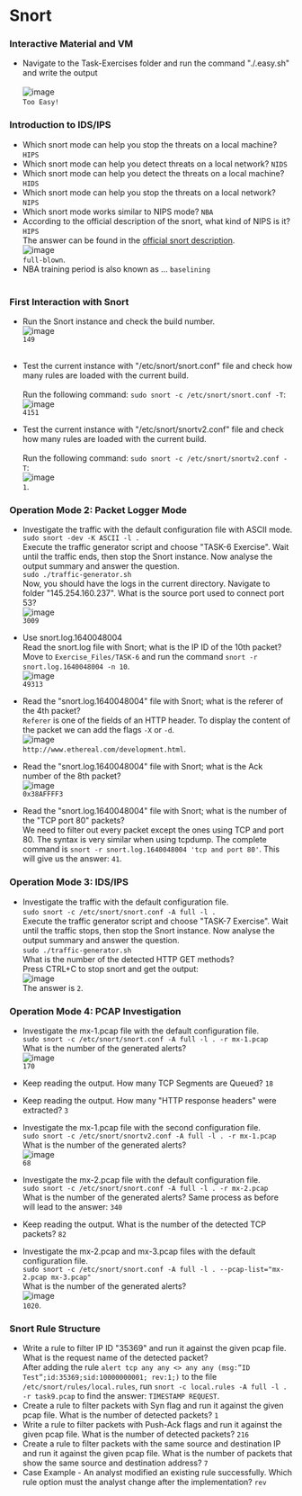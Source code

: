 # Snort

### Interactive Material and VM
- Navigate to the Task-Exercises folder and run the command "./.easy.sh" and write the output <br /><br />
![image](https://github.com/user-attachments/assets/896dfce2-76d3-4bc8-a73d-e23994ba68fb) <br />
`Too Easy!` <br />

### Introduction to IDS/IPS
- Which snort mode can help you stop the threats on a local machine? `HIPS` <br />
- Which snort mode can help you detect threats on a local network? `NIDS` <br />
- Which snort mode can help you detect the threats on a local machine? `HIDS` <br />
- Which snort mode can help you stop the threats on a local network? `NIPS` <br />
- Which snort mode works similar to NIPS mode? `NBA` <br />
- According to the official description of the snort, what kind of NIPS is it? `HIPS` <br />
The answer can be found in the [official snort description](https://www.snort.org/). <br />
![image](https://github.com/user-attachments/assets/3f9478ff-ab2d-42e0-8e5e-e57843dca0bd) <br />
`full-blown`. <br />
- NBA training period is also known as ... `baselining` <br /><br />

### First Interaction with Snort
- Run the Snort instance and check the build number. <br />
![image](https://github.com/user-attachments/assets/f5464ff3-c0e2-4449-83da-619c2db3fc5e) <br />
`149` <br /><br />

- Test the current instance with "/etc/snort/snort.conf" file and check how many rules are loaded with the current build.<br /><br />
Run the following command: `sudo snort -c /etc/snort/snort.conf -T`: <br/>
![image](https://github.com/user-attachments/assets/7eeda179-dac9-4a8b-ae80-63c467a350ec)<br/>
`4151` <br />
- Test the current instance with "/etc/snort/snortv2.conf" file and check how many rules are loaded with the current build. <br /><br />
Run the following command: `sudo snort -c /etc/snort/snortv2.conf -T`: <br/>
![image](https://github.com/user-attachments/assets/0ecf2e02-d610-492e-b6a3-80bb5388d622) <br />
`1`. 

### Operation Mode 2: Packet Logger Mode
- Investigate the traffic with the default configuration file with ASCII mode. <br />
`sudo snort -dev -K ASCII -l .` <br />
Execute the traffic generator script and choose "TASK-6 Exercise". Wait until the traffic ends, then stop the Snort instance. Now analyse the output summary and answer the question. <br />
`sudo ./traffic-generator.sh` <br />
Now, you should have the logs in the current directory. Navigate to folder "145.254.160.237". What is the source port used to connect port 53? <br />
![image](https://github.com/user-attachments/assets/c96e9c36-a1bb-459c-9204-af4439bb12ab) <br />
`3009` <br />
- Use snort.log.1640048004  <br />
Read the snort.log file with Snort; what is the IP ID of the 10th packet? <br />
Move to `Exercise_Files/TASK-6` and run the command `snort -r snort.log.1640048004 -n 10`. <br />
![image](https://github.com/user-attachments/assets/5ed2b8f3-e6a3-4141-9c8b-357adcb16160) <br />
`49313` <br />

- Read the "snort.log.1640048004" file with Snort; what is the referer of the 4th packet? <br />
`Referer` is one of the fields of an HTTP header. To display the content of the packet we can add the flags `-X` or `-d`. <br />
![image](https://github.com/user-attachments/assets/7bd11b72-2152-499e-b69b-4af7486ed7b8)<br />
`http://www.ethereal.com/development.html`. <br />

- Read the "snort.log.1640048004" file with Snort; what is the Ack number of the 8th packet? <br />
![image](https://github.com/user-attachments/assets/abdd6702-27fe-48c8-a58e-f0e399128fbc)<br />
`0x38AFFFF3`<br />

- Read the "snort.log.1640048004" file with Snort; what is the number of the "TCP port 80" packets? <br />
We need to filter out every packet except the ones using TCP and port 80. The syntax is very similar when using tcpdump. The complete command is `snort -r snort.log.1640048004 'tcp and port 80'`. This will give us the answer: `41`. <br />

### Operation Mode 3: IDS/IPS
- Investigate the traffic with the default configuration file. <br />
`sudo snort -c /etc/snort/snort.conf -A full -l .` <br />
Execute the traffic generator script and choose "TASK-7 Exercise". Wait until the traffic stops, then stop the Snort instance. Now analyse the output summary and answer the question. <br />
`sudo ./traffic-generator.sh` <br />
What is the number of the detected HTTP GET methods? <br />
Press CTRL+C to stop snort and get the output: <br />
![image](https://github.com/user-attachments/assets/0b09939e-91f4-49c5-8cfa-93da819010ee)<br />
The answer is `2`. <br />

### Operation Mode 4: PCAP Investigation
- Investigate the mx-1.pcap file with the default configuration file. <br />
`sudo snort -c /etc/snort/snort.conf -A full -l . -r mx-1.pcap` <br />
What is the number of the generated alerts? <br />
![image](https://github.com/user-attachments/assets/2439760d-3733-4c3c-ac71-d0eeb7bc9fc2)<br />
`170` <br />

- Keep reading the output. How many TCP Segments are Queued? `18` <br />
- Keep reading the output. How many "HTTP response headers" were extracted? `3` <br />
- Investigate the mx-1.pcap file with the second configuration file. <br />
`sudo snort -c /etc/snort/snortv2.conf -A full -l . -r mx-1.pcap` <br />
What is the number of the generated alerts? <br />
![image](https://github.com/user-attachments/assets/6ac22de4-1e86-4adf-af16-60b667e8a77a) <br />
`68` <br />

- Investigate the mx-2.pcap file with the default configuration file. <br />
`sudo snort -c /etc/snort/snort.conf -A full -l . -r mx-2.pcap` <br />
What is the number of the generated alerts? Same process as before will lead to the answer: `340 `<br />

- Keep reading the output. What is the number of the detected TCP packets? `82` <br />

- Investigate the mx-2.pcap and mx-3.pcap files with the default configuration file. <br />
`sudo snort -c /etc/snort/snort.conf -A full -l . --pcap-list="mx-2.pcap mx-3.pcap"` <br />
What is the number of the generated alerts? <br />
![image](https://github.com/user-attachments/assets/a5bc5060-de64-49ba-813a-197dc4320246) <br />
`1020`.

### Snort Rule Structure
- Write a rule to filter IP ID "35369" and run it against the given pcap file. What is the request name of the detected packet? <br />
After adding the rule `alert tcp any any <> any any (msg:”ID Test”;id:35369;sid:10000000001; rev:1;)` to the file `/etc/snort/rules/local.rules`, run `snort -c local.rules -A full -l . -r task9.pcap` to find the answer: `TIMESTAMP REQUEST`.
- Create a rule to filter packets with Syn flag and run it against the given pcap file. What is the number of detected packets? `1` <br />
- Write a rule to filter packets with Push-Ack flags and run it against the given pcap file. What is the number of detected packets? `216` <br />
- Create a rule to filter packets with the same source and destination IP and run it against the given pcap file. What is the number of packets that show the same source and destination address? `7` <br />
- Case Example - An analyst modified an existing rule successfully. Which rule option must the analyst change after the implementation? `rev` <br />
